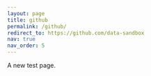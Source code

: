 ```yaml
---
layout: page
title: github
permalink: /github/
redirect_to: https://github.com/data-sandbox
nav: true
nav_order: 5
---
```


A new test page.